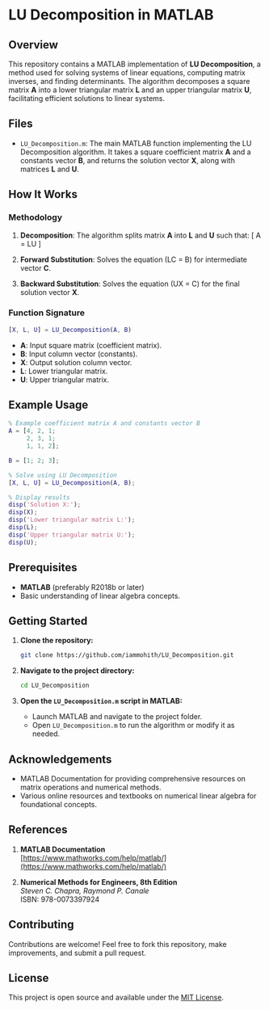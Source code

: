# LU Decomposition in MATLAB

## Overview

This repository contains a MATLAB implementation of **LU Decomposition**, a method used for solving systems of linear equations, computing matrix inverses, and finding determinants. The algorithm decomposes a square matrix **A** into a lower triangular matrix **L** and an upper triangular matrix **U**, facilitating efficient solutions to linear systems.

## Files

- `LU_Decomposition.m`: The main MATLAB function implementing the LU Decomposition algorithm. It takes a square coefficient matrix **A** and a constants vector **B**, and returns the solution vector **X**, along with matrices **L** and **U**.

## How It Works

### Methodology

1. **Decomposition**: The algorithm splits matrix **A** into **L** and **U** such that:
   \[
   A = LU
   \]
   
2. **Forward Substitution**: Solves the equation \(LC = B\) for intermediate vector **C**.

3. **Backward Substitution**: Solves the equation \(UX = C\) for the final solution vector **X**.

### Function Signature
```matlab
[X, L, U] = LU_Decomposition(A, B)
```
- **A**: Input square matrix (coefficient matrix).
- **B**: Input column vector (constants).
- **X**: Output solution column vector.
- **L**: Lower triangular matrix.
- **U**: Upper triangular matrix.

## Example Usage

```matlab
% Example coefficient matrix A and constants vector B
A = [4, 2, 1;
     2, 3, 1;
     1, 1, 2];

B = [1; 2; 3];

% Solve using LU Decomposition
[X, L, U] = LU_Decomposition(A, B);

% Display results
disp('Solution X:');
disp(X);
disp('Lower triangular matrix L:');
disp(L);
disp('Upper triangular matrix U:');
disp(U);
```

## Prerequisites

- **MATLAB** (preferably R2018b or later)
- Basic understanding of linear algebra concepts.

## Getting Started

1. **Clone the repository:**
   ```bash
   git clone https://github.com/iammohith/LU_Decomposition.git
   ```

2. **Navigate to the project directory:**
   ```bash
   cd LU_Decomposition
   ```

3. **Open the `LU_Decomposition.m` script in MATLAB:**
   - Launch MATLAB and navigate to the project folder.
   - Open `LU_Decomposition.m` to run the algorithm or modify it as needed.

## Acknowledgements

- MATLAB Documentation for providing comprehensive resources on matrix operations and numerical methods.
- Various online resources and textbooks on numerical linear algebra for foundational concepts.

## References

1. **MATLAB Documentation**  
   [https://www.mathworks.com/help/matlab/](https://www.mathworks.com/help/matlab/)

2. **Numerical Methods for Engineers, 8th Edition**  
   *Steven C. Chapra, Raymond P. Canale*  
   ISBN: 978-0073397924

## Contributing

Contributions are welcome! Feel free to fork this repository, make improvements, and submit a pull request.

## License

This project is open source and available under the [MIT License](LICENSE).
